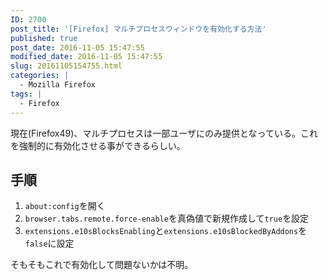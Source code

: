 ```yaml
---
ID: 2700
post_title: '[Firefox] マルチプロセスウィンドウを有効化する方法'
published: true
post_date: 2016-11-05 15:47:55
modified_date: 2016-11-05 15:47:55
slug: 20161105154755.html
categories: |
  - Mozilla Firefox
tags: |
  - Firefox
---
```

現在(Firefox49)、マルチプロセスは一部ユーザにのみ提供となっている。これを強制的に有効化させる事ができるらしい。
<!--more-->
## 手順

1. `about:config`を開く
1. `browser.tabs.remote.force-enable`を真偽値で新規作成して`true`を設定
1. `extensions.e10sBlocksEnabling`と`extensions.e10sBlockedByAddons`を`false`に設定

そもそもこれで有効化して問題ないかは不明。